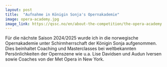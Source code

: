 ```yaml
---
layout: post
title:  "Aufnahme in Königin Sonja's Opernakademie"
image: opera-academy.jpg
image_link: https://qssc.no/en/about-the-competition/the-opera-academy
---
```


Für die nächste Saison 2024/2025 wurde
ich in die norwegische Opernakademie
unter Schirmherrschaft der Königin Sonja
aufgenommen. Dies beinhaltet Coaching und
Masterclasses bei weltbekannten
Persönlichkeiten der Opernszene
wie u.a. Lise Davidsen und Audun Iversen sowie
Coaches von der Met Opera in New York. 